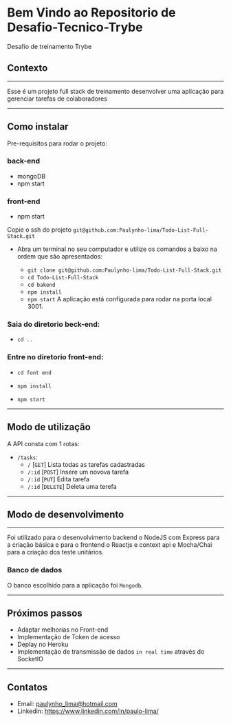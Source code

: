 # Bem Vindo ao Repositorio de Desafio-Tecnico-Trybe

Desafio de treinamento Trybe

## Contexto

---

Esse é um projeto full stack de treinamento desenvolver uma aplicação para gerenciar tarefas de colaboradores

---

## Como instalar

Pre-requisitos para rodar o projeto:

### back-end

- mongoDB
- npm start

### front-end

- npm start

Copie o ssh do projeto `git@github.com:Paulynho-lima/Todo-List-Full-Stack.git`

- Abra um terminal no seu computador e utilize os comandos a baixo na ordem que são apresentados:

  - `git clone git@github.com:Paulynho-lima/Todo-List-Full-Stack.git`
  - `cd Todo-List-Full-Stack`
  - `cd bakend`
  - `npm install`
  - `npm start`
    A aplicação está configurada para rodar na porta local 3001.

### Saia do diretorio beck-end:

- `cd ..`

### Entre no diretorio front-end:

- `cd font end `

- `npm install`

- `npm start`

---

## Modo de utilização

A API consta com 1 rotas:

- `/tasks`:
  - `/` [`GET`] Lista todas as tarefas cadastradas
  - `/:id` [`POST`] Insere um novova tarefa
  - `/:id` [`PUT`] Edita tarefa
  - `/:id` [`DELETE`] Deleta uma terefa

---

## Modo de desenvolvimento

---

Foi utilizado para o desenvolvimento backend o NodeJS com Express para a criação básica e para o frontend o Reactjs e context api e Mocha/Chai para a criação dos teste unitários.

### Banco de dados

O banco escolhido para a aplicação foi `Mongodb`.

---

## Próximos passos

- Adaptar melhorias no Front-end
- Implementação de Token de acesso
- Deplay no Heroku
- Implementação de transmissão de dados `in real time` através do SocketIO

---

## Contatos

- Email: paulynho_lima@hotmail.com
- Linkedin: https://www.linkedin.com/in/paulo-lima/
